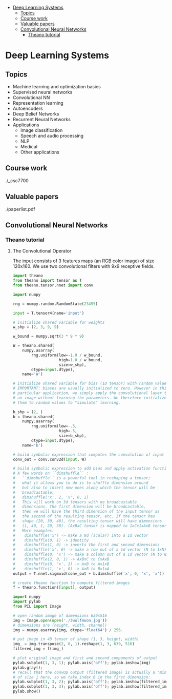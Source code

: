 - [Deep Learning Systems](#sec-1)
  - [Topics](#sec-1-1)
  - [Course work](#sec-1-2)
  - [Valuable papers](#sec-1-3)
  - [Convolutional Neural Networks](#sec-1-4)
    - [Theano tutorial](#sec-1-4-1)

# Deep Learning Systems<a id="orgheadline7"></a>

## Topics<a id="orgheadline1"></a>

-   Machine learning and optimization basics
-   Supervised neural networks
-   Convolutional NN
-   Representation learning
-   Autoencoders
-   Deep Belief Networks
-   Recurrent Neural Networks
-   Applications
    -   Image classification
    -   Speech and audio processing
    -   NLP
    -   Medical
    -   Other applications

## Course work<a id="orgheadline2"></a>

./\_csc7700

## Valuable papers<a id="orgheadline3"></a>

./paperlist.pdf

## Convolutional Neural Networks<a id="orgheadline6"></a>

### Theano tutorial<a id="orgheadline5"></a>

1.  The Convolutional Operator

    The input consists of 3 features maps (an RGB color image) of size 120x160. We
    use two convolutional filters with 9x9 receptive fields.
    
    ```python
    import theano
    from theano import tensor as T
    from theano.tensor.nnet import conv
    
    import numpy
    
    rng = numpy.random.RandomState(23455)
    
    input = T.tensor4(name='input')
    
    # initialize shared variable for weights
    w_shp = (2, 3, 9, 9)
    
    w_bound = numpy.sqrt(3 * 9 * 9)
    
    W = theano.shared(
        numpy.asarray(
            rng.uniform(low=-1.0 / w_bound,
                        high=1.0 / w_bound,
                        size=w_shp),
            dtype=input.dtype),
        name='W')
    
    # initialize shared variable for bias (1D tensor) with random values
    # IMPORTANT: biases are usually initialized to zero. However in this
    # particular application, we simply apply the convolutional layer to
    # an image without learning the parameters. We therefore initialize
    # them to random values to "simulate" learning.
    
    b_shp = (2, )
    b = theano.shared(
        numpy.asarray(
            rng.uniform(low=-.5,
                        high=.5,
                        size=b_shp),
            dtype=input.dtype),
        name='b')
    
    # build symbolic expression that computes the convolution of input with filters in w
    conv_out = conv.conv2d(input, W)
    
    # build symbolic expression to add bias and apply activation function, i.e. produce neural net layer output
    # A few words on ``dimshuffle`` :
    #   ``dimshuffle`` is a powerful tool in reshaping a tensor;
    #   what it allows you to do is to shuffle dimension around
    #   but also to insert new ones along which the tensor will be
    #   broadcastable;
    #   dimshuffle('x', 2, 'x', 0, 1)
    #   This will work on 3d tensors with no broadcastable
    #   dimensions. The first dimension will be broadcastable,
    #   then we will have the third dimension of the input tensor as
    #   the second of the resulting tensor, etc. If the tensor has
    #   shape (20, 30, 40), the resulting tensor will have dimensions
    #   (1, 40, 1, 20, 30). (AxBxC tensor is mapped to 1xCx1xAxB tensor)
    #   More examples:
    #    dimshuffle('x') -> make a 0d (scalar) into a 1d vector
    #    dimshuffle(0, 1) -> identity
    #    dimshuffle(1, 0) -> inverts the first and second dimensions
    #    dimshuffle('x', 0) -> make a row out of a 1d vector (N to 1xN)
    #    dimshuffle(0, 'x') -> make a column out of a 1d vector (N to Nx1)
    #    dimshuffle(2, 0, 1) -> AxBxC to CxAxB
    #    dimshuffle(0, 'x', 1) -> AxB to Ax1xB
    #    dimshuffle(1, 'x', 0) -> AxB to Bx1xA
    output = T.nnet.sigmoid(conv_out + b.dimshuffle('x', 0, 'x', 'x'))
    
    # create theano function to compute filtered images
    f = theano.function([input], output)
    
    import numpy
    import pylab
    from PIL import Image
    
    # open random image of dimensions 639x516
    img = Image.open(open('./3wolfmoon.jpg'))
    # dimensions are (height, width, channel)
    img = numpy.asarray(img, dtype='float64') / 256.
    
    # put image in 4D tensor of shape (1, 3, height, width)
    img_ = img.transpose(2, 0, 1).reshape(1, 3, 639, 516)
    filtered_img = f(img_)
    
    # plot original image and first and second components of output
    pylab.subplot(1, 3, 1); pylab.axis('off'); pylab.imshow(img)
    pylab.gray();
    # recall that the convOp output (filtered image) is actually a "minibatch",
    # of size 1 here, so we take index 0 in the first dimension:
    pylab.subplot(1, 3, 2); pylab.axis('off'); pylab.imshow(filtered_img[0, 0, :, :])
    pylab.subplot(1, 3, 3); pylab.axis('off'); pylab.imshow(filtered_img[0, 1, :, :])
    pylab.show()
    ```
